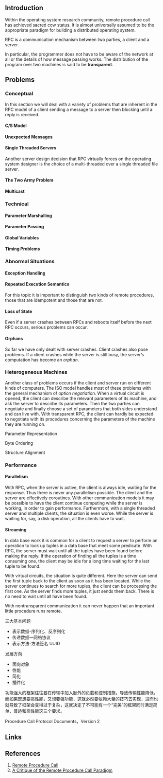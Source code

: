 ## Introduction

Within the operating system research community, remote procedure call has achieved sacred cow status. It is almost universally assumed to be the appropriate paradigm for building a distributed operating system.

RPC is a communication mechanism between two parties, a client and a server.

In particular, the programmer does not have to be aware of the network at all or the details of how message passing works. The distribution of the program over two machines is said to be **transparent**.

## Problems

### Conceptual

In this section we will deal with a variety of problems that are inherent in the RPC model of a client sending a message to a server then blocking until a reply is received.

#### C/S Model


#### Unexpected Messages

#### Single Threaded Servers

Another server design decision that RPC virtually forces on the operating system designer is the choice of a multi-threaded over a single threaded file server.

#### The Two Army Problem


#### Multicast



### Technical

#### Parameter Marshalling

#### Parameter Passing

#### Global Variables

#### Timing Problems

### Abnormal Situations

#### Exception Handling

#### Repeated Execution Semantics

For this topic it is important to distinguish two kinds of remote procedures, those that are idempotent and those that are not.


#### Loss of State

Even if a server crashes between RPCs and reboots itself before the next RPC occurs, serious problems can occur.

#### Orphans

So far we have only dealt with server crashes. Client crashes also pose problems.
If a client crashes while the server is still busy, the server’s computation has become an *orphan*.

### Heterogeneous Machines

Another class of problems occurs if the client and server run on different kinds of computers. The ISO model handles most of these problems with the general mechanism of *option negotiation*.
When a virtual circuit is opened, the client can describe the relevant parameters of its machine, and ask the server to describe its parameters. 
Then the two parties can negotiate and finally choose a set of parameters that both sides understand and can live with. 
With transparent RPC, the client can hardly be expected to negotiate with its procedures concerning the parameters of the machine they are running on.

Parameter Representation

Byte Ordering

Structure Alignment

### Performance

#### Parallelism

With RPC, when the server is active, the client is always idle, waiting for the response. 
Thus there is never any parallelism possible. The client and the server are effectively coroutines. 
With other communication models it may be possible to have the client continue computing while the server is working, in order to gain performance.
Furthermore, with a single threaded server and multiple clients, the situation is even worse. 
While the server is waiting for, say, a disk operation, all the clients have to wait.

#### Streaming

In data base work it is common for a client to request a server to perform an operation to look up tuples in a data base that meet some predicate. 
With RPC, the server must wait until all the tuples have been found before making the reply. 
If the operation of finding all the tuples is a time consuming one, the client may be idle for a long time waiting for the last tuple to be found.

With virtual circuits, the situation is quite different. Here the server can send the first tuple back to the client as soon as it has been located. 
While the server continues to search for more tuples, the client can be processing the first one. As the server finds more tuples, it just sends them back. There is no need to wait until all have been found.


With nontransparent communication it can never happen that an important little procedure runs remote.

三大基本问题
- 表示数据-序列化、反序列化
- 传递数据—网络协议
- 表示方法-方法签名 UUID

发展方向
- 面向对象
- 性能
- 简化
- 插件化

功能强大的框架往往要在传输中加入额外的负载和控制措施，导致传输性能降低，而如果既想要高性能，又想要强功能，这就必然要依赖大量的技巧去实现，进而也就导致了框架会变得过于复杂，这就决定了不可能有一个“完美”的框架同时满足简单、普适和高性能这三个要求。


Procedure Call Protocol Documents，Version 2


## Links

## References

1. [Remote Procedure Call](https://christophermeiklejohn.com/pl/2016/04/12/rpc.html)
2. [A Critique of the Remote Procedure Call Paradigm](https://www.win.tue.nl/~johanl/educ/2II45/2010/Lit/Tanenbaum%20RPC%2088.pdf)